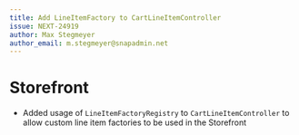 ```yaml
---
title: Add LineItemFactory to CartLineItemController
issue: NEXT-24919
author: Max Stegmeyer
author_email: m.stegmeyer@snapadmin.net
---
```

# Storefront
* Added usage of `LineItemFactoryRegistry` to `CartLineItemController` to allow custom line item factories to be used in the Storefront
